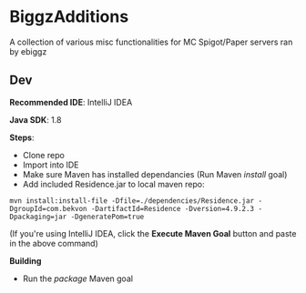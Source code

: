 # BiggzAdditions
 A collection of various misc functionalities for MC Spigot/Paper servers ran by ebiggz

## Dev
**Recommended IDE**: IntelliJ IDEA

**Java SDK**: 1.8

**Steps**:
- Clone repo
- Import into IDE
- Make sure Maven has installed dependancies (Run Maven *install* goal)
- Add included Residence.jar to local maven repo:
```
mvn install:install-file -Dfile=./dependencies/Residence.jar -DgroupId=com.bekvon -DartifactId=Residence -Dversion=4.9.2.3 -Dpackaging=jar -DgeneratePom=true
```
(If you're using IntelliJ IDEA, click the **Execute Maven Goal** button and paste in the above command)

**Building**
- Run the *package* Maven goal

